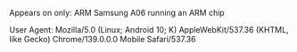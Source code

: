 Appears on only: ARM Samsung A06 running an ARM chip

User Agent: Mozilla/5.0 (Linux; Android 10; K) AppleWebKit/537.36 (KHTML, like Gecko) Chrome/139.0.0.0 Mobile Safari/537.36

